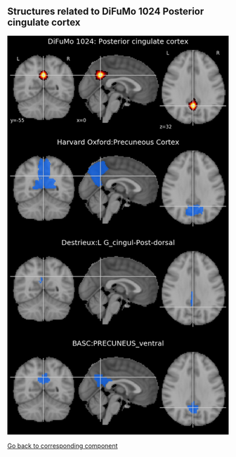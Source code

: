 


## Structures related to DiFuMo 1024 Posterior cingulate cortex

![715](715.jpg "Structures related to DiFuMo 1024 Posterior cingulate cortex")

[Go back to corresponding component](https://parietal-inria.github.io/DiFuMo/1024/html/715.html)